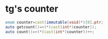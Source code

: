 # tg's counter


```d
enum counter=cast(immutable(void)*)[0].ptr;
auto getcount()=>(*(cast(int*)counter));
auto count()=>(*(cast(int*)counter))++;
```
